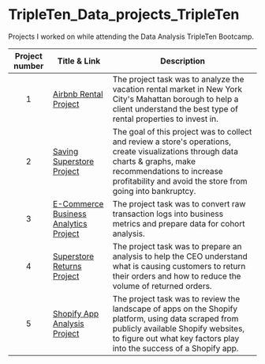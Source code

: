 # TripleTen_Data_projects_TripleTen
Projects I worked on while attending the Data Analysis TripleTen Bootcamp.


| Project number | Title & Link | Description | 
| :-----------: | ----------- |----------- |
| 1 | [Airbnb Rental Project](https://tinyurl.com/Airbnb-Rental-Market-Project) | The project task was to analyze the vacation rental market in New York City's Mahattan borough to help a client understand the best type of rental properties to invest in. |
| 2 | [Saving Superstore Project](https://tinyurl.com/Saving-Superstore-Project) | The goal of this project was to collect and review a store's operations, create visualizations through data charts & graphs, make recommendations to increase profitability and avoid the store from going into bankruptcy. |
| 3 | [E-Commerce Business Analytics Project](https://tinyurl.com/E-Commerce-BA-Project) | The project task was to convert raw transaction logs into business metrics and prepare data for cohort analysis. |
| 4 | [Superstore Returns Project](https://tinyurl.com/Superstore-Returns-Project) | The project task was to prepare an analysis to help the CEO understand what is causing customers to return their orders and how to reduce the volume of returned orders. |
| 5 | [Shopify App Analysis Project](http://tinyurl.com/Shopify-App-Analysis-Project) | The project task was to review the landscape of apps on the Shopify platform, using data scraped from publicly available Shopify websites, to figure out what key factors play into the success of a Shopify app. |
